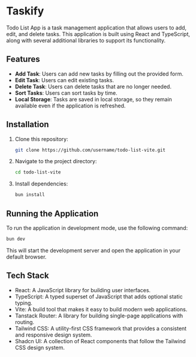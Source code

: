 # Taskify

Todo List App is a task management application that allows users to add, edit, and delete tasks. This application is built using React and TypeScript, along with several additional libraries to support its functionality.

## Features

- **Add Task**: Users can add new tasks by filling out the provided form.
- **Edit Task**: Users can edit existing tasks.
- **Delete Task**: Users can delete tasks that are no longer needed.
- **Sort Tasks**: Users can sort tasks by time.
- **Local Storage**: Tasks are saved in local storage, so they remain available even if the application is refreshed.

## Installation

1. Clone this repository:
   ```bash
   git clone https://github.com/username/todo-list-vite.git
   ```
2. Navigate to the project directory:
   ```bash
   cd todo-list-vite
   ```
3. Install dependencies:
   ```bash
   bun install
   ```

## Running the Application

To run the application in development mode, use the following command:

```bash
bun dev
```

This will start the development server and open the application in your default browser.

## Tech Stack

- React: A JavaScript library for building user interfaces.
- TypeScript: A typed superset of JavaScript that adds optional static typing.
- Vite: A build tool that makes it easy to build modern web applications.
- Tanstack Router: A library for building single-page applications with routing.
- Tailwind CSS: A utility-first CSS framework that provides a consistent and responsive design system.
- Shadcn UI: A collection of React components that follow the Tailwind CSS design system.
